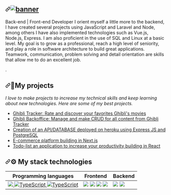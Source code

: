 <article class="markdown-body entry-content container-lg f5" itemprop="text">
 <h1 dir="auto">
 <a id="" class="anchor" aria-hidden="true" href="#">
  <svg class="octicon octicon-link" viewBox="0 0 16 16" version="1.1" width="16" height="16" aria-hidden="true">
  <path fill-rule="evenodd" d="M7.775 3.275a.75.75 0 001.06 1.06l1.25-1.25a2 2 0 112.83 2.83l-2.5 2.5a2 2 0 01-2.83 0 .75.75 0 00-1.06 1.06 3.5 3.5 0 004.95 0l2.5-2.5a3.5 3.5 0 00-4.95-4.95l-1.25 1.25zm-4.69 9.64a2 2 0 010-2.83l2.5-2.5a2 2 0 012.83 0 .75.75 0 001.06-1.06 3.5 3.5 0 00-4.95 0l-2.5 2.5a3.5 3.5 0 004.95 4.95l1.25-1.25a.75.75 0 00-1.06-1.06l-1.25 1.25a2 2 0 01-2.83 0z"></path>
</svg></a><a target="_blank" rel="noopener noreferrer nofollow" href="https://user-images.githubusercontent.com/102004076/191606689-0a8239a8-8a79-40a7-9064-17b0a81adbe4.png"><img src="https://user-images.githubusercontent.com/102004076/191606689-0a8239a8-8a79-40a7-9064-17b0a81adbe4.png" alt="banner" style="max-width: 100%;"></a></h1>
 
 <p dir="auto">Back-end | Front-end Developer I orient myself a little more to the backend, I have created several projects using JavaScript and Laravel and Node, among others I have also implemented technologies such as Vue.js, Node.js, Express. I am also proficient in the use of SQL and Linux at a basic level. My goal is to grow as a professional, reach a high level of seniority, and play a role in software architecture to build great applications. Teamwork, communication, problem solving and detail orientation are skills that allow me to do an excellent job.</p>
<p dir="auto"><g-emoji class="g-emoji" alias="rocket" fallback-src="![1f680](https://user-images.githubusercontent.com/102004076/191608510-8e62a0ab-a416-4229-b603-37d74bfd78eb.png)
">.</p>
 
 <h2 dir="auto"><a id="user-content-my-projects" class="anchor" aria-hidden="true" href="#my-projects"><svg class="octicon octicon-link" viewBox="0 0 16 16" version="1.1" width="16" height="16" aria-hidden="true"><path fill-rule="evenodd" d="M7.775 3.275a.75.75 0 001.06 1.06l1.25-1.25a2 2 0 112.83 2.83l-2.5 2.5a2 2 0 01-2.83 0 .75.75 0 00-1.06 1.06 3.5 3.5 0 004.95 0l2.5-2.5a3.5 3.5 0 00-4.95-4.95l-1.25 1.25zm-4.69 9.64a2 2 0 010-2.83l2.5-2.5a2 2 0 012.83 0 .75.75 0 001.06-1.06 3.5 3.5 0 00-4.95 0l-2.5 2.5a3.5 3.5 0 004.95 4.95l1.25-1.25a.75.75 0 00-1.06-1.06l-1.25 1.25a2 2 0 01-2.83 0z"></path></svg></a><g-emoji class="g-emoji" alias="rocket" fallback-src="![1f680](https://user-images.githubusercontent.com/102004076/191607822-82367d16-270a-4f39-bf27-9636d3f5872e.png)
">🚀</g-emoji>My projects</h2>
<p dir="auto"><em>I love to make projects to increase my technical skills and keep learning about new technologies. Here are some of my best projects.</em></p>
 
 <ul dir="auto">
    <li><a href="">Ghibli Tracker: Rate and discover your favorites Ghibli's movies</a></li>
    <li><a href="">Ghibli Backoffice: Manage and make CRUD for all content from Ghibli Tracker</a></li>
    <li><a href="">Creation of an API/DATABASE deployed on heroku using Express JS and PostgreSQL</a></li>
    <li><a href="">E-commerce platform building in Next.js</a></li>
    <li><a href="">Todo-list an application to increase your productivity building in React</a></li>
 </ul>
 
 <h2 dir="auto"><a id="user-content--my-stack-technologies" class="anchor" aria-hidden="true" href="#-my-stack-technologies"><svg class="octicon octicon-link" viewBox="0 0 16 16" version="1.1" width="16" height="16" aria-hidden="true"><path fill-rule="evenodd" d="M7.775 3.275a.75.75 0 001.06 1.06l1.25-1.25a2 2 0 112.83 2.83l-2.5 2.5a2 2 0 01-2.83 0 .75.75 0 00-1.06 1.06 3.5 3.5 0 004.95 0l2.5-2.5a3.5 3.5 0 00-4.95-4.95l-1.25 1.25zm-4.69 9.64a2 2 0 010-2.83l2.5-2.5a2 2 0 012.83 0 .75.75 0 001.06-1.06 3.5 3.5 0 00-4.95 0l-2.5 2.5a3.5 3.5 0 004.95 4.95l1.25-1.25a.75.75 0 00-1.06-1.06l-1.25 1.25a2 2 0 01-2.83 0z"></path></svg></a><g-emoji class="g-emoji" alias="gear" fallback-src="![2699](https://user-images.githubusercontent.com/102004076/191609171-f1f65b21-ecee-4b34-a143-b0afcbf08724.png)
">⚙</g-emoji> My stack technologies</h2>
 
 <table>
<thead>
<tr>
<th>Programming languages</th>
<th>Frontend</th>
<th>Backend</th>
</tr>
</thead>
<tbody>
<tr>
<td>
<a target="_blank" rel="noopener noreferrer nofollow" href="https://user-images.githubusercontent.com/102004076/191611042-f74bbc2e-8aca-4c6c-a747-ed69a55b72a7.svg">
 <img src="https://user-images.githubusercontent.com/102004076/191611042-f74bbc2e-8aca-4c6c-a747-ed69a55b72a7.svg" data-canonical-src="https://img.shields.io/badge/JavaScript-323330?style=for-the-badge&amp;logo=javascript&amp;logoColor=F7DF1E" style="max-width: 100%;">
</a><a target="_blank" rel="noopener noreferrer nofollow" href="https://user-images.githubusercontent.com/102004076/191611616-45fe177a-7033-4f07-9127-1849500f46b2.svg"><img src="https://user-images.githubusercontent.com/102004076/191611616-45fe177a-7033-4f07-9127-1849500f46b2.svg" alt="TypeScript" data-canonical-src="[https://img.shields.io/badge/typescript-%23007ACC.svg?style=for-the-badge&amp;logo=typescript&amp;logoColor=white](https://user-images.githubusercontent.com/102004076/191611616-45fe177a-7033-4f07-9127-1849500f46b2.svg" style="max-width: 100%;">
</a><a target="_blank" rel="noopener noreferrer nofollow" href="https://user-images.githubusercontent.com/102004076/191612308-47eec0ff-db5d-4228-807d-66aa84ded170.svg"><img src="https://user-images.githubusercontent.com/102004076/191612308-47eec0ff-db5d-4228-807d-66aa84ded170.svg" alt="TypeScript" data-canonical-src="[[https://img.shields.io/badge/typescript-%23007ACC.svg?style=for-the-badge&amp;logo=typescript&amp;logoColor=white](https://user-images.githubusercontent.com/102004076/191611616-45fe177a-7033-4f07-9127-1849500f46b2.svg](https://user-images.githubusercontent.com/102004076/191612308-47eec0ff-db5d-4228-807d-66aa84ded170.svg)" style="max-width: 100%;"></a>
 </td>
 
<td>
 <a target="_blank" rel="noopener noreferrer nofollow" href="https://user-images.githubusercontent.com/102004076/191613029-467887d9-738f-49e4-adfc-625494b3a503.svg"><img src="https://user-images.githubusercontent.com/102004076/191613029-467887d9-738f-49e4-adfc-625494b3a503.svg" data-canonical-src="https://user-images.githubusercontent.com/102004076/191613029-467887d9-738f-49e4-adfc-625494b3a503.svg" style="max-width: 100%;"></a> 
 <a target="_blank" rel="noopener noreferrer nofollow" href="https://user-images.githubusercontent.com/102004076/191613345-d794c1aa-8720-4ca6-abab-926d2dc6b0b6.svg"><img src="https://user-images.githubusercontent.com/102004076/191613345-d794c1aa-8720-4ca6-abab-926d2dc6b0b6.svg" data-canonical-src="https://user-images.githubusercontent.com/102004076/191613345-d794c1aa-8720-4ca6-abab-926d2dc6b0b6.svg" style="max-width: 100%;"></a> 
<a target="_blank" rel="noopener noreferrer nofollow" href="https://user-images.githubusercontent.com/102004076/191613657-cebecb58-7227-4de7-b2cd-a6dc5a7c2fbc.svg"><img src="https://user-images.githubusercontent.com/102004076/191613657-cebecb58-7227-4de7-b2cd-a6dc5a7c2fbc.svg" data-canonical-src="https://user-images.githubusercontent.com/102004076/191613657-cebecb58-7227-4de7-b2cd-a6dc5a7c2fbc.svg" style="max-width: 100%;"></a> 
<a target="_blank" rel="noopener noreferrer nofollow" href="https://user-images.githubusercontent.com/102004076/191613854-717db345-e101-4249-aa84-0c05a4a14e58.svg"><img src="https://user-images.githubusercontent.com/102004076/191613854-717db345-e101-4249-aa84-0c05a4a14e58.svg" data-canonical-src="https://user-images.githubusercontent.com/102004076/191613854-717db345-e101-4249-aa84-0c05a4a14e58.svg" style="max-width: 100%;"></a> 
</td>
 
<td><a target="_blank" rel="noopener noreferrer nofollow" href="https://camo.githubusercontent.com/a1eae878fdd3d1c1b687992ca74e5cac85f4b68e60a6efaa7bc8dc9883b71229/68747470733a2f2f696d672e736869656c64732e696f2f62616467652f4e6f64652e6a732d3333393933333f7374796c653d666f722d7468652d6261646765266c6f676f3d6e6f6465646f746a73266c6f676f436f6c6f723d7768697465"><img src="https://camo.githubusercontent.com/a1eae878fdd3d1c1b687992ca74e5cac85f4b68e60a6efaa7bc8dc9883b71229/68747470733a2f2f696d672e736869656c64732e696f2f62616467652f4e6f64652e6a732d3333393933333f7374796c653d666f722d7468652d6261646765266c6f676f3d6e6f6465646f746a73266c6f676f436f6c6f723d7768697465" data-canonical-src="https://img.shields.io/badge/Node.js-339933?style=for-the-badge&amp;logo=nodedotjs&amp;logoColor=white" style="max-width: 100%;"></a> <a target="_blank" rel="noopener noreferrer nofollow" href="https://camo.githubusercontent.com/7f73136d92799b19be179d1ed87b461120c35ed917c7d5ab59a7606209da7bd3/68747470733a2f2f696d672e736869656c64732e696f2f62616467652f457870726573732e6a732d3030303030303f7374796c653d666f722d7468652d6261646765266c6f676f3d65787072657373266c6f676f436f6c6f723d7768697465"><img src="https://camo.githubusercontent.com/7f73136d92799b19be179d1ed87b461120c35ed917c7d5ab59a7606209da7bd3/68747470733a2f2f696d672e736869656c64732e696f2f62616467652f457870726573732e6a732d3030303030303f7374796c653d666f722d7468652d6261646765266c6f676f3d65787072657373266c6f676f436f6c6f723d7768697465" data-canonical-src="https://img.shields.io/badge/Express.js-000000?style=for-the-badge&amp;logo=express&amp;logoColor=white" style="max-width: 100%;"></a></td>
</tr>
</tbody>
</table>
</article>
